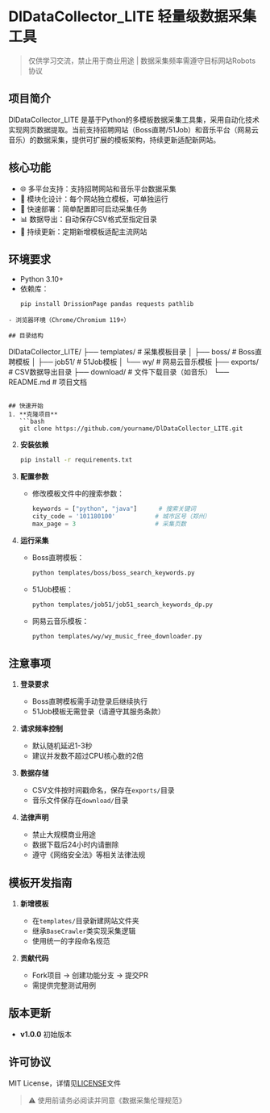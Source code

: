 # DlDataCollector_LITE 轻量级数据采集工具

> 仅供学习交流，禁止用于商业用途 | 数据采集频率需遵守目标网站Robots协议

## 项目简介
DlDataCollector_LITE 是基于Python的多模板数据采集工具集，采用自动化技术实现网页数据提取。当前支持招聘网站（Boss直聘/51Job）和音乐平台（网易云音乐）的数据采集，提供可扩展的模板架构，持续更新适配新网站。

## 核心功能
- 🌐 多平台支持：支持招聘网站和音乐平台数据采集
- 🧩 模块化设计：每个网站独立模板，可单独运行
- 🚀 快速部署：简单配置即可启动采集任务
- 📊 数据导出：自动保存CSV格式至指定目录
- 🔄 持续更新：定期新增模板适配主流网站

## 环境要求
- Python 3.10+
- 依赖库：
  ```bash
  pip install DrissionPage pandas requests pathlib
```
- 浏览器环境（Chrome/Chromium 119+）

## 目录结构
```
DlDataCollector_LITE/
├── templates/              # 采集模板目录
│   ├── boss/               # Boss直聘模板
│   ├── job51/              # 51Job模板
│   └── wy/                 # 网易云音乐模板
├── exports/                # CSV数据导出目录
├── download/               # 文件下载目录（如音乐）
└── README.md               # 项目文档
```

## 快速开始
1. **克隆项目**
   ```bash
   git clone https://github.com/yourname/DlDataCollector_LITE.git
```

2. **安装依赖**
   ```bash
   pip install -r requirements.txt
   ```

3. **配置参数**
   - 修改模板文件中的搜索参数：
     ```python
     keywords = ["python", "java"]      # 搜索关键词
     city_code = '101180100'           # 城市区号（郑州）
     max_page = 3                      # 采集页数
     ```

4. **运行采集**
   - Boss直聘模板：
     ```bash
     python templates/boss/boss_search_keywords.py
     ```
   - 51Job模板：
     ```bash
     python templates/job51/job51_search_keywords_dp.py
     ```
   - 网易云音乐模板：
     ```bash
     python templates/wy/wy_music_free_downloader.py
     ```

## 注意事项
1. **登录要求**
   - Boss直聘模板需手动登录后继续执行
   - 51Job模板无需登录（请遵守其服务条款）

2. **请求频率控制**
   - 默认随机延迟1-3秒
   - 建议并发数不超过CPU核心数的2倍

3. **数据存储**
   - CSV文件按时间戳命名，保存在`exports/`目录
   - 音乐文件保存在`download/`目录

4. **法律声明**
   - 禁止大规模商业用途
   - 数据下载后24小时内请删除
   - 遵守《网络安全法》等相关法律法规

## 模板开发指南
1. **新增模板**
   - 在`templates/`目录新建网站文件夹
   - 继承`BaseCrawler`类实现采集逻辑
   - 使用统一的字段命名规范

2. **贡献代码**
   - Fork项目 → 创建功能分支 → 提交PR
   - 需提供完整测试用例

## 版本更新
- **v1.0.0** 初始版本

## 许可协议
MIT License，详情见[LICENSE](LICENSE)文件

> ⚠️ 使用前请务必阅读并同意《数据采集伦理规范》
